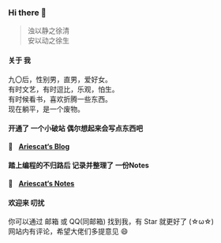 ### Hi there 👋


> 浊以静之徐清  
> 安以动之徐生



#### 关于 我

九〇后，性别男，直男，爱好女。  
有时文艺，有时逗比，乐观，怕生。  
有时候看书，喜欢折腾一些东西。  
现在躺平，是一个废物。



#### 开通了 一个小破站 偶尔想起来会写点东西吧

📝 &nbsp; **[Ariescat‘s Blog](https://ariescat.top)**



#### 踏上编程的不归路后 记录并整理了 一份Notes

📖 &nbsp; **[Ariescat‘s Notes](https://awesome.ariescat.top/)**



#### 欢迎来 叨扰

你可以通过 邮箱 或 QQ(同邮箱) 找到我，有 Star 就更好了 (☆ω☆)  
网站内有评论，希望大佬们多提意见 😄



<!--
**Ariescat/Ariescat** is a ✨ _special_ ✨ repository because its `README.md` (this file) appears on your GitHub profile.

Here are some ideas to get you started:

- 🔭 I’m currently working on ...
- 🌱 I’m currently learning ...
- 👯 I’m looking to collaborate on ...
- 🤔 I’m looking for help with ...
- 💬 Ask me about ...
- 📫 How to reach me: ...
- 😄 Pronouns: ...
- ⚡ Fun fact: ...
  -->
